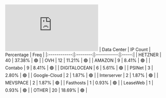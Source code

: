![Diagramm](https://github.com/obajay/StateSync-snapshots/blob/main/Projects/Kyve/1/README.md)
| Data Center | IP Count | Percentage | Freq |
|:------------:|:--------:|:-----------:|:-----:|
| HETZNER | 40 | 37.38% | 🟢 |
| OVH | 12 | 11.21% | 🟢 |
| AMAZON | 9 | 8.41% | 🟢 |
| Contabo | 9 | 8.41% | 🟢 |
| DIGITALOCEAN | 6 | 5.61% | 🟢 |
| PSINet | 3 | 2.80% | 🟢 |
| Google-Cloud | 2 | 1.87% | 🟢 |
| Interserver | 2 | 1.87% | 🟢 |
| MEVSPACE | 2 | 1.87% | 🟢 |
| Fasthosts | 1 | 0.93% | 🟢 |
| LeaseWeb | 1 | 0.93% | 🟢 |
| OTHER | 20 | 18.69% | 🟢 |